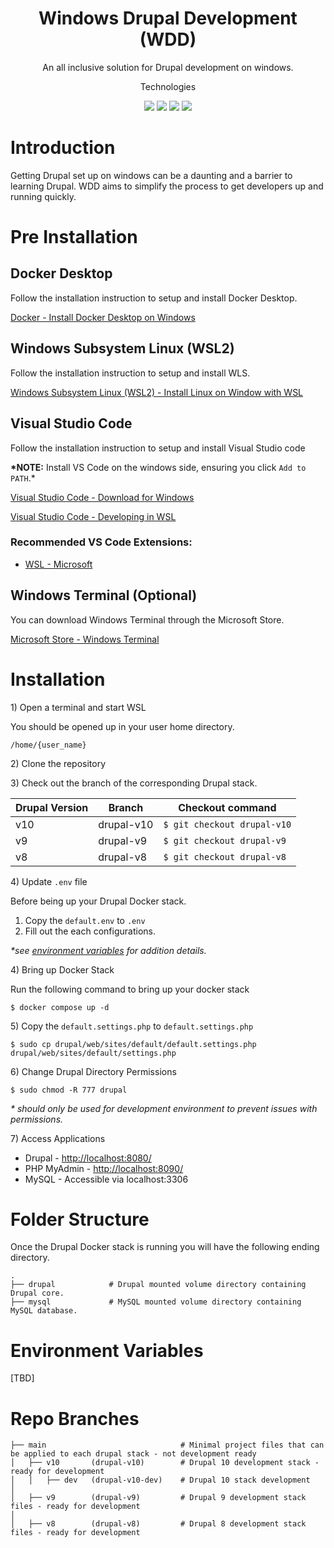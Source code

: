<h1 align="center">Windows Drupal Development (WDD)</h1>
<p align="center">An all inclusive solution for Drupal development on windows. </p>

<p align='center'>Technologies</p>
<p align='center'>
  <img src="https://img.shields.io/badge/-Drupal-0678BE?logo=drupal&logoColor=ffffff&style=for-the-badge&labelColor=0678BE" />
  <img src="https://img.shields.io/badge/-MySql-4479A1?logo=mysql&logoColor=ffffff&style=for-the-badge&labelColor=4479A1" />
  <img src="https://img.shields.io/badge/-MySql-777BB4?logo=php&logoColor=ffffff&style=for-the-badge&labelColor=777BB4" />
  <img src="https://img.shields.io/badge/-Docker-2496ED?logo=docker&logoColor=ffffff&style=for-the-badge&labelColor=496ED" />
</p>

# Introduction

Getting Drupal set up on windows can be a daunting and a barrier to learning Drupal. WDD aims to simplify the process to get developers up and running quickly.

# Pre Installation

## Docker Desktop

Follow the installation instruction to setup and install Docker Desktop.

[Docker - Install Docker Desktop on Windows](https://docs.docker.com/desktop/install/windows-install/)

## Windows Subsystem Linux (WSL2)

Follow the installation instruction to setup and install WLS.

[Windows Subsystem Linux (WSL2) - Install Linux on Window with WSL](https://learn.microsoft.com/en-us/windows/wsl/install)

## Visual Studio Code

Follow the installation instruction to setup and install Visual Studio code

**\*NOTE:** Install VS Code on the windows side, ensuring you click `Add to PATH`.\*

[Visual Studio Code - Download for Windows](https://code.visualstudio.com/)

[Visual Studio Code - Developing in WSL](https://code.visualstudio.com/docs/remote/wsl)

### Recommended VS Code Extensions:

- [WSL - Microsoft](https://marketplace.visualstudio.com/items?itemName=ms-vscode-remote.remote-wsl)

## Windows Terminal (Optional)

You can download Windows Terminal through the Microsoft Store.

[Microsoft Store - Windows Terminal](https://www.microsoft.com/store/productId/9N0DX20HK701)

# Installation

1\) Open a terminal and start WSL

You should be opened up in your user home directory.

`/home/{user_name}`

2\) Clone the repository

3\) Check out the branch of the corresponding Drupal stack.

| Drupal Version | Branch     | Checkout command            |
| -------------- | ---------- | --------------------------- |
| v10            | drupal-v10 | `$ git checkout drupal-v10` |
| v9             | drupal-v9  | `$ git checkout drupal-v9`  |
| v8             | drupal-v8  | `$ git checkout drupal-v8`  |

4\) Update `.env` file

Before being up your Drupal Docker stack.

1. Copy the `default.env` to `.env`
2. Fill out the each configurations.

_\*see [environment variables]() for addition details._

4\) Bring up Docker Stack

Run the following command to bring up your docker stack

`$ docker compose up -d`

5\) Copy the `default.settings.php` to `default.settings.php`

`$ sudo cp drupal/web/sites/default/default.settings.php drupal/web/sites/default/settings.php`

6\) Change Drupal Directory Permissions

`$ sudo chmod -R 777 drupal`

_\* should only be used for development environment to prevent issues with permissions._

7\) Access Applications

- Drupal - [http://localhost:8080/](http://localhost:8080/)
- PHP MyAdmin - [http://localhost:8090/](http://localhost:8090/)
- MySQL - Accessible via localhost:3306

# Folder Structure

Once the Drupal Docker stack is running you will have the following ending directory.

```
.
├── drupal            # Drupal mounted volume directory containing Drupal core.
├── mysql             # MySQL mounted volume directory containing MySQL database.

```

# Environment Variables

[TBD]

# Repo Branches

```
├── main                              # Minimal project files that can be applied to each drupal stack - not development ready
│   ├── v10       (drupal-v10)        # Drupal 10 development stack - ready for development
│   │   ├── dev   (drupal-v10-dev)    # Drupal 10 stack development
│
│   ├── v9        (drupal-v9)         # Drupal 9 development stack files - ready for development
│
│   ├── v8        (drupal-v8)         # Drupal 8 development stack files - ready for development
```
